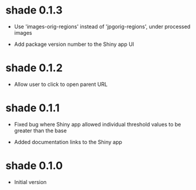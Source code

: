# shade 0.1.3

* Use 'images-orig-regions' instead of 'jpgorig-regions', under processed images

* Add package version number to the Shiny app UI

# shade 0.1.2

* Allow user to click to open parent URL

# shade 0.1.1

* Fixed bug where Shiny app allowed individual threshold values to be greater than the base

* Added documentation links to the Shiny app

# shade 0.1.0

* Initial version
